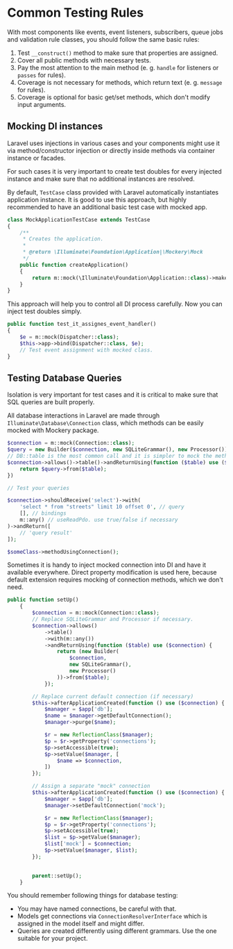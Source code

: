 # Common Testing Rules

With most components like events, event listeners, subscribers, queue jobs and validation rule classes, you should follow
the same basic rules:

1. Test `__construct()` method to make sure that properties are assigned.
2. Cover all public methods with necessary tests.
3. Pay the most attention to the main method (e. g. `handle` for listeners or `passes` for rules).
4. Coverage is not necessary for methods, which return text (e. g. `message` for rules).
5. Coverage is optional for basic get/set methods, which don't modify input arguments.

## Mocking DI instances

Laravel uses injections in various cases and your components might use it via method/constructor injection
or directly inside methods via container instance or facades.

For such cases it is very important to create test doubles for every injected instance and make sure that
no additional instances are resolved.


By default, `TestCase` class provided with Laravel automatically instantiates application instance. It is good
to use this approach, but highly recommended to have an additional basic test case with mocked app.

```php
class MockApplicationTestCase extends TestCase
{
    /**
     * Creates the application.
     *
     * @return \Illuminate\Foundation\Application|\Mockery\Mock
     */
    public function createApplication()
    {
        return m::mock(\Illuminate\Foundation\Application::class)->makePartial();
    }
}
```

This approach will help you to control all DI process carefully. Now you can inject test doubles simply.

```php
public function test_it_assignes_event_handler()
{
    $e = m::mock(Dispatcher::class);
    $this->app->bind(Dispatcher::class, $e);
    // Test event assignment with mocked class.
}
```

## Testing Database Queries

Isolation is very important for test cases and it is critical to make sure that SQL queries are built properly.

All database interactions in Laravel are made through `Illuminate\Database\Connection` class, which methods can be easily
mocked with Mockery package.

```php
$connection = m::mock(Connection::class);
$query = new Builder($connection, new SQLiteGrammar(), new Processor());
// DB::table is the most common call and it is simpler to mock the method manually instead of dealing with partial mocks.
$connection->allows()->table()->andReturnUsing(function ($table) use ($query) {
    return $query->from($table);
})

// Test your queries

$connection->shouldReceive('select')->with(
    'select * from "streets" limit 10 offset 0', // query
    [], // bindings
    m::any() // useReadPdo. use true/false if necessary
)->andReturn([
    // 'query result'
]);

$someClass->methodUsingConnection();
```

Sometimes it is handy to inject mocked connection into DI and have it available everywhere.
Direct property modification is used here, because default extension requires mocking of connection methods,
which we don't need.

```php
public function setUp()
    {
        $connection = m::mock(Connection::class);
        // Replace SQLiteGrammar and Processor if necessary.
        $connection->allows()
            ->table()
            ->with(m::any())
            ->andReturnUsing(function ($table) use ($connection) {
                return (new Builder(
                    $connection,
                    new SQLiteGrammar(),
                    new Processor()
                ))->from($table);
            });

        // Replace current default connection (if necessary)
        $this->afterApplicationCreated(function () use ($connection) {
            $manager = $app['db'];
            $name = $manager->getDefaultConnection();
            $manager->purge($name);

            $r = new ReflectionClass($manager);
            $p = $r->getProperty('connections');
            $p->setAccessible(true);
            $p->setValue($manager, [
                $name => $connection,
            ])
        });

        // Assign a separate "mock" connection
        $this->afterApplicationCreated(function () use ($connection) {
            $manager = $app['db'];
            $manager->setDefaultConnection('mock');

            $r = new ReflectionClass($manager);
            $p = $r->getProperty('connections');
            $p->setAccessible(true);
            $list = $p->getValue($manager);
            $list['mock'] = $connection;
            $p->setValue($manager, $list);
        });

        
        parent::setUp();
    }
```

You should remember following things for database testing:

- You may have named connections, be careful with that.
- Models get connections via `ConnectionResolverInterface` which is assigned in the model itself and might differ.
- Queries are created differently using different grammars. Use the one suitable for your project.
